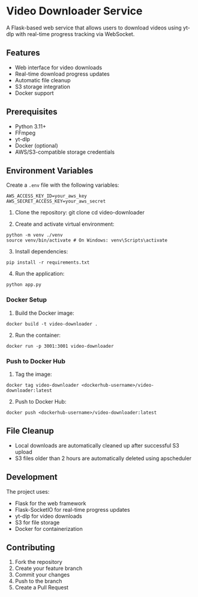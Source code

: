 # Video Downloader Service

A Flask-based web service that allows users to download videos using yt-dlp with real-time progress tracking via WebSocket.

## Features

- Web interface for video downloads
- Real-time download progress updates
- Automatic file cleanup
- S3 storage integration
- Docker support

## Prerequisites

- Python 3.11+
- FFmpeg
- yt-dlp
- Docker (optional)
- AWS/S3-compatible storage credentials

## Environment Variables

Create a `.env` file with the following variables:

```
AWS_ACCESS_KEY_ID=your_aws_key
AWS_SECRET_ACCESS_KEY=your_aws_secret
```

1. Clone the repository:
git clone <repository-url>
cd video-downloader

2. Create and activate virtual environment:

```
python -m venv ./venv
source venv/bin/activate # On Windows: venv\Scripts\activate
```

3. Install dependencies:

```
pip install -r requirements.txt
```

4. Run the application:
```
python app.py
```

### Docker Setup

1. Build the Docker image:
```
docker build -t video-downloader .
```

2. Run the container:
```
docker run -p 3001:3001 video-downloader
```

### Push to Docker Hub

1. Tag the image:
```
docker tag video-downloader <dockerhub-username>/video-downloader:latest
```

2. Push to Docker Hub:
```
docker push <dockerhub-username>/video-downloader:latest
```

## File Cleanup

- Local downloads are automatically cleaned up after successful S3 upload
- S3 files older than 2 hours are automatically deleted using apscheduler

## Development

The project uses:
- Flask for the web framework
- Flask-SocketIO for real-time progress updates
- yt-dlp for video downloads
- S3 for file storage
- Docker for containerization

## Contributing

1. Fork the repository
2. Create your feature branch
3. Commit your changes
4. Push to the branch
5. Create a Pull Request
